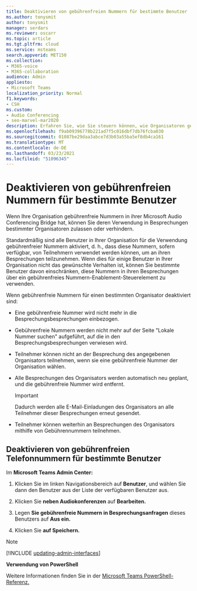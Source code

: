 ```yaml
---
title: Deaktivieren von gebührenfreien Nummern für bestimmte Benutzer
ms.author: tonysmit
author: tonysmit
manager: serdars
ms.reviewer: oscarr
ms.topic: article
ms.tgt.pltfrm: cloud
ms.service: msteams
search.appverid: MET150
ms.collection:
- M365-voice
- M365-collaboration
audience: Admin
appliesto:
- Microsoft Teams
localization_priority: Normal
f1.keywords:
- CSH
ms.custom:
- Audio Conferencing
- seo-marvel-mar2020
description: Erfahren Sie, wie Sie steuern können, wie Organisatoren gebührenfreie Nummern für ihre Audiokonferenzbrücke-Besprechungen verwenden können.
ms.openlocfilehash: f9ab09396778b221ad7f5c016dbf7db76fcba030
ms.sourcegitcommit: 01087be29daa3abce7d3b03a55ba5ef8db4ca161
ms.translationtype: MT
ms.contentlocale: de-DE
ms.lasthandoff: 03/23/2021
ms.locfileid: "51096345"
---
```

# <a name="disabling-toll-free-numbers-for-specific-teams-users"></a>Deaktivieren von gebührenfreien Nummern für bestimmte Benutzer

Wenn Ihre Organisation gebührenfreie Nummern in ihrer Microsoft Audio Conferencing Bridge hat, können Sie deren Verwendung in Besprechungen bestimmter Organisatoren zulassen oder verhindern.  

Standardmäßig sind alle Benutzer in Ihrer Organisation für die Verwendung gebührenfreier Nummern aktiviert, d. h., dass diese Nummern, sofern verfügbar, von Teilnehmern verwendet werden können, um an ihren Besprechungen teilzunehmen. Wenn dies für einige Benutzer in Ihrer Organisation nicht das gewünschte Verhalten ist, können Sie bestimmte Benutzer davon einschränken, diese Nummern in ihren Besprechungen über ein gebührenfreies Nummern-Enablement-Steuerelement zu verwenden. 

Wenn gebührenfreie Nummern für einen bestimmten Organisator deaktiviert sind: 
 - Eine gebührenfreie Nummer wird nicht mehr in die Besprechungsbesprechungen einbezogen. 
 - Gebührenfreie Nummern werden nicht mehr auf der Seite "Lokale Nummer suchen" aufgeführt, auf die in den Besprechungsbesprechungen verwiesen wird. 
 - Teilnehmer können nicht an der Besprechung des angegebenen Organisators teilnehmen, wenn sie eine gebührenfreie Nummer der Organisation wählen. 
 - Alle Besprechungen des Organisators werden automatisch neu geplant, und die gebührenfreie Nummer wird entfernt.  

    > [!IMPORTANT]
    > Dadurch werden alle E-Mail-Einladungen des Organisators an alle Teilnehmer dieser Besprechungen erneut gesendet. 

 - Teilnehmer können weiterhin an Besprechungen des Organisators mithilfe von Gebührennummern teilnehmen. 

## <a name="disabling-toll-free-numbers-for-specific-users"></a>Deaktivieren von gebührenfreien Telefonnummern für bestimmte Benutzer 

Im **Microsoft Teams Admin Center:**

1. Klicken Sie im linken Navigationsbereich auf **Benutzer**, und wählen Sie dann den Benutzer aus der Liste der verfügbaren Benutzer aus.

2. Klicken Sie **neben Audiokonferenzen** auf **Bearbeiten.**

3. Legen **Sie gebührenfreie Nummern in Besprechungsanfragen** dieses Benutzers auf **Aus ein.** 

4. Klicken Sie **auf Speichern.** 

 
> [!Note]
> [!INCLUDE [updating-admin-interfaces](includes/updating-admin-interfaces.md)]
 
**Verwendung von PowerShell**  

Weitere Informationen finden Sie in der [Microsoft Teams PowerShell-Referenz.](/powershell/module/teams/?view=teams-ps)